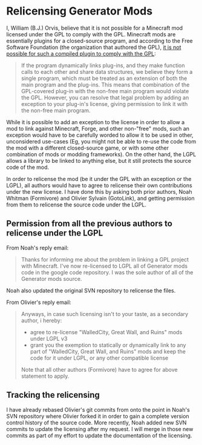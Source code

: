 # Relicensing Generator Mods

I, William (B.J.) Orvis, believe that it is not possible for a Minecraft mod
licensed under the GPL to comply with the GPL. Minecraft mods are essentially
plugins for a closed-source program, and according to the Free Software
Foundation (the organization that authored the GPL), [it is not possible for
such a compiled plugin to comply with the
GPL](http://www.gnu.org/licenses/gpl-faq.html#GPLPluginsInNF):

> If the program dynamically links plug-ins, and they make function calls to
> each other and share data structures, we believe they form a single program,
> which must be treated as an extension of both the main program and the
> plug-ins. This means that combination of the GPL-covered plug-in with the
> non-free main program would violate the GPL. However, you can resolve that
> legal problem by adding an exception to your plug-in's license, giving
> permission to link it with the non-free main program.

While it is possible to add an exception to the license in order to allow a mod
to link against Minecraft, Forge, and other non-"free" mods, such an exception
would have to be carefully worded to allow it to be used in other, unconsidered
use-cases (Eg, you might not be able to re-use the code from the mod with a
different closed-source game, or with some other combination of mods or modding
frameworks). On the other hand, the LGPL allows a library to be linked to
anything else, but it still protects the source code of the mod.

In order to relicense the mod (be it under the GPL with an exception or the
LGPL), all authors would have to agree to relicense their own contributions
under the new license. I have done this by asking both prior authors, Noah
Whitman (Formivore) and Olivier Sylvain (GotoLink), and getting permission from
them to relicense the source code under the LGPL.

## Permission from all the previous authors to relicense under the LGPL

From Noah's reply email:

> Thanks for informing me about the problem in linking a GPL project with
> Minecraft. I've now re-licensed to LGPL all of Generator mods code in the
> google code repository. I was the sole author of all of the Generator mods
> source.

Noah also updated the original SVN repository to relicense the files.

From Olivier's reply email:

> Anyways, in case such licensing isn't to your taste, as a secondary author, i
> hereby:
>
> * agree to re-license "WalledCity, Great Wall, and Ruins" mods under LGPL v3
> * grant you the exemption to statically or dynamically link to any part of
>   "WalledCity, Great Wall, and Ruins" mods and keep the code for it under LGPL,
>   or any other compatible license
>
> Note that all other authors (Formivore) have to agree for above statement to apply.

## Tracking the relicensing

I have already rebased Olivier's git commits from onto the point in Noah's SVN
repository where Olivier forked it in order to gain a complete version control
history of the source code. More recently, Noah added new SVN commits to update
the licensing after my request. I will merge in those new commits as part of my
effort to update the documentation of the licensing.
